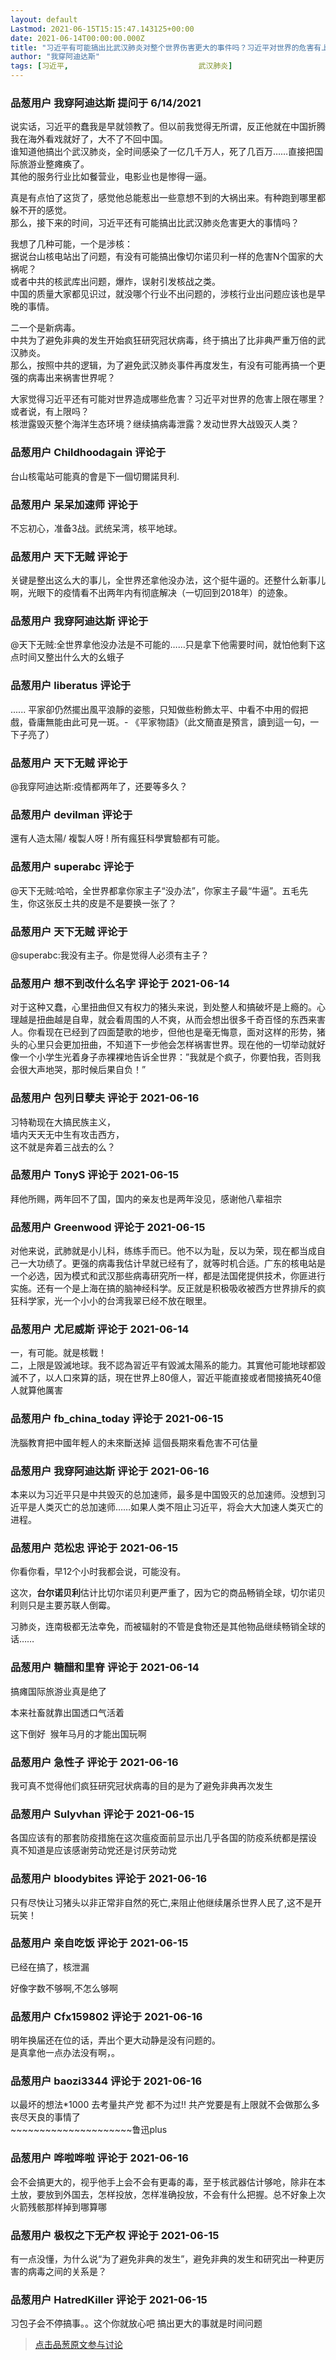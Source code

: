 ```yaml
---
layout: default
Lastmod: 2021-06-15T15:15:47.143125+00:00
date: 2021-06-14T00:00:00.000Z
title: "习近平有可能搞出比武汉肺炎对整个世界伤害更大的事件吗？习近平对世界的危害有上限吗？"
author: "我穿阿迪达斯"
tags: [习近平,								武汉肺炎]
---
```



### 品葱用户 **我穿阿迪达斯** 提问于 6/14/2021
    
说实话，习近平的蠢我是早就领教了。但以前我觉得无所谓，反正他就在中国折腾我在海外看戏就好了，大不了不回中国。  
谁知道他搞出个武汉肺炎，全时间感染了一亿几千万人，死了几百万……直接把国际旅游业整瘫痪了。  
其他的服务行业比如餐营业，电影业也是惨得一逼。  
  
  
真是有点怕了这货了，感觉他总能惹出一些意想不到的大祸出来。有种跑到哪里都躲不开的感觉。  
那么，接下来的时间，习近平还有可能搞出比武汉肺炎危害更大的事情吗？  
  
我想了几种可能，一个是涉核：  
据说台山核电站出了问题，有没有可能搞出像切尔诺贝利一样的危害N个国家的大祸呢？  
或者中共的核武库出问题，爆炸，误射引发核战之类。  
中国的质量大家都见识过，就没哪个行业不出问题的，涉核行业出问题应该也是早晚的事情。  
  
二一个是新病毒。  
中共为了避免非典的发生开始疯狂研究冠状病毒，终于搞出了比非典严重万倍的武汉肺炎。  
那么，按照中共的逻辑，为了避免武汉肺炎事件再度发生，有没有可能再搞一个更强的病毒出来祸害世界呢？  
  
大家觉得习近平还有可能对世界造成哪些危害？习近平对世界的危害上限在哪里？或者说，有上限吗？  
核泄露毁灭整个海洋生态环境？继续搞病毒泄露？发动世界大战毁灭人类？
    
                

### 品葱用户 **Childhoodagain** 评论于 
        
台山核電站可能真的會是下一個切爾諾貝利.
        
                

### 品葱用户 **呆呆加速师** 评论于 
        
不忘初心，准备3战。武统呆湾，核平地球。
        
                

### 品葱用户 **天下无贼** 评论于 
        
关键是整出这么大的事儿，全世界还拿他没办法，这个挺牛逼的。还整什么新事儿啊，光眼下的疫情看不出两年内有彻底解决（一切回到2018年）的迹象。
        
                

### 品葱用户 **我穿阿迪达斯** 评论于 
        
@天下无贼:全世界拿他没办法是不可能的……只是拿下他需要时间，就怕他剩下这点时间又整出什么大的幺蛾子
        
                

### 品葱用户 **liberatus** 评论于 
        
...... 平家卻仍然擺出風平浪靜的姿態，只知做些粉飾太平、中看不中用的假把戲，昏庸無能由此可見一斑。- 《平家物語》（此文簡直是預言，讀到這一句，一下子亮了）
        
                

### 品葱用户 **天下无贼** 评论于 
        
@我穿阿迪达斯:疫情都两年了，还要等多久？
        
                

### 品葱用户 **devilman** 评论于 
        
還有人造太陽/ 複製人呀 ! 所有瘋狂科學實驗都有可能。
        
                

### 品葱用户 **superabc** 评论于 
        
@天下无贼:哈哈，全世界都拿你家主子“没办法”，你家主子最“牛逼”。五毛先生，你这张反土共的皮是不是要换一张了？
        
                

### 品葱用户 **天下无贼** 评论于 
        
@superabc:我没有主子。你是觉得人必须有主子？
        
                

### 品葱用户 **想不到改什么名字** 评论于 2021-06-14
        
对于这种又蠢，心里扭曲但又有权力的猪头来说，到处整人和搞破坏是上瘾的。心理越是扭曲越是自卑，就会看周围的人不爽，从而会想出很多千奇百怪的东西来害人。你看现在已经到了四面楚歌的地步，但他也是毫无悔意，面对这样的形势，猪头的心里只会更加扭曲，不知道下一步他会怎样祸害世界。现在他的一切举动就好像一个小学生光着身子赤裸裸地告诉全世界：”我就是个疯子，你要怕我，否则我会很大声地哭，那时候后果自负！”
        
                

### 品葱用户 **包列日孽夫** 评论于 2021-06-16
        
习特勒现在大搞民族主义，  
墙内天天无中生有攻击西方，  
这不就是奔着三战去的么？
        
                

### 品葱用户 **TonyS** 评论于 2021-06-15
        
拜他所赐，两年回不了国，国内的亲友也是两年没见，感谢他八辈祖宗
        
                

### 品葱用户 **Greenwood** 评论于 2021-06-15
        
对他来说，武肺就是小儿科，练练手而已。他不以为耻，反以为荣，现在都当成自己一大功绩了。更强的病毒我估计早就已经有了，就等时机合适。广东的核电站是一个必选，因为模式和武汉那些病毒研究所一样，都是法国佬提供技术，你匪进行实施。还有一个是上海在搞的脑神经科学。反正就是积极吸收被西方世界排斥的疯狂科学家，光一个小小的台湾我翠已经不放在眼里。
        
                

### 品葱用户 **尤尼威斯** 评论于 2021-06-14
        
一，有可能。就是核戰！  
二，上限是毀滅地球。我不認為習近平有毀滅太陽系的能力。其實他可能地球都毀滅不了，以人口來算的話，現在世界上80億人，習近平能直接或者間接搞死40億人就算他厲害
        
                

### 品葱用户 **fb_china_today** 评论于 2021-06-15
        
洗腦教育把中國年輕人的未來斷送掉 這個長期來看危害不可估量
        
                

### 品葱用户 **我穿阿迪达斯** 评论于 2021-06-16
        
本来以为习近平只是中共毁灭的总加速师，最多是中国毁灭的总加速师。没想到习近平是人类灭亡的总加速师……如果人类不阻止习近平，将会大大加速人类灭亡的进程。
        
                

### 品葱用户 **范松忠** 评论于 2021-06-15
        
你看你看，早12个小时我都会说，可能没有。  
  
这次，**台尔诺贝利**估计比切尔诺贝利更严重了，因为它的商品畅销全球，切尔诺贝利则只是主要苏联人倒霉。  
  
习肺炎，连南极都无法幸免，而被辐射的不管是食物还是其他物品继续畅销全球的话……
        
                

### 品葱用户 **糖醋和里脊** 评论于 2021-06-14
        
搞瘫国际旅游业真是绝了  
  
本来社畜就靠出国透口气活着  
  
这下倒好  猴年马月的才能出国玩啊
        
                

### 品葱用户 **急性子** 评论于 2021-06-16
        
我可真不觉得他们疯狂研究冠状病毒的目的是为了避免非典再次发生
        
                

### 品葱用户 **Sulyvhan** 评论于 2021-06-15
        
各国应该有的那套防疫措施在这次瘟疫面前显示出几乎各国的防疫系统都是摆设 真不知道是应该感谢劳动党还是讨厌劳动党
        
                

### 品葱用户 **bloodybites** 评论于 2021-06-16
        
只有尽快让习猪头以非正常非自然的死亡,来阻止他继续屠杀世界人民了,这不是开玩笑！
        
                

### 品葱用户 **亲自吃饭** 评论于 2021-06-15
        
已经在搞了，核泄漏  
  
  
好像字数不够啊,不怎么够啊
        
                

### 品葱用户 **Cfx159802** 评论于 2021-06-16
        
明年换届还在位的话，弄出个更大动静是没有问题的。  
是真拿他一点办法没有啊，。
        
                

### 品葱用户 **baozi3344** 评论于 2021-06-16
        
以最坏的想法\*1000 去考量共产党 都不为过!! 共产党要是有上限就不会做那么多丧尽天良的事情了  
\~~~~~~~~~~~~~~~~~~~~~鲁迅plus
        
                

### 品葱用户 **哗啦哗啦** 评论于 2021-06-16
        
会不会搞更大的，视乎他手上会不会有更毒的毒，至于核武器估计够呛，除非在本土放，要放到外国去，怎样投放，怎样准确投放，不会有什么把握。总不好象上次火箭残骸那样掉到哪算哪
        
                

### 品葱用户 **极权之下无产权** 评论于 2021-06-15
        
有一点没懂，为什么说“为了避免非典的发生”，避免非典的发生和研究出一种更厉害的病毒之间的关系是？
        
                

### 品葱用户 **HatredKiller** 评论于 2021-06-15
        
习包子会不停搞事。。这个你就放心吧 搞出更大的事就是时间问题
        
                





> [点击品葱原文参与讨论](https://pincong.rocks/question/39497)

